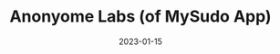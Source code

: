 ---
date: 2023-01-15
name: Anonyome
title: Anonyome Labs (of MySudo App)
description: Anonyome Labs was created to give people control and freedom over their personal and private information.
excerpt: >
    We provide scalable mobile and desktop solutions that empower users to protect their private information. The challenge In today’s world millions of consumers manage much of their lives online, requiring personally identifiable information at every turn. Consumers need access to these online conveniences while also protecting their personal information.
layout: companies
permalink: companies/anonyome/
canonical_url: 'https://decentralized-id.com/companies/anonyome/'
categories: ["Companies"]
oldtags: ["Consumer Privacy","MySudo","Anonyome"]
last_modified_at: 2023-01-15
toc: false
published: false

---